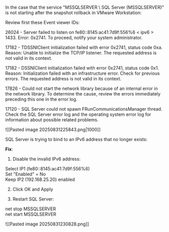 
In the case that the service "MSSQLSERVER \ SQL Server (MSSQLSERVER)" is not starting after the snapshot rollback in VMware Workstation:

Review first these Event viewer IDs:

26024 - Server failed to listen on fe80::8145:ac41:7d9f:556%6 < ipv6 > 1433. Error: 0x2741. To proceed, notify your system administrator.

17182 - TDSSNIClient initialization failed with error 0x2741, status code 0xa. Reason: Unable to initialize the TCP/IP listener. The requested address is not valid in its context.

17182 - DSSNIClient initialization failed with error 0x2741, status code 0x1. Reason: Initialization failed with an infrastructure error. Check for previous errors. The requested address is not valid in its context.

17826 - Could not start the network library because of an internal error in the network library. To determine the cause, review the errors immediately preceding this one in the error log.

17120 - SQL Server could not spawn FRunCommunicationsManager thread. Check the SQL Server error log and the operating system error log for information about possible related problems.

![[Pasted image 20250831225843.png|1000]]

SQL Server is trying to bind to an IPv6 address that no longer exists:

**Fix**:

1) Disable the invalid IPv6 address:

Select IP1 (fe80::8145:ac41:7d9f:556%6)  
Set "Enabled" = No  
Keep IP2 (192.168.25.20) enabled

2) Click OK and Apply

3) Restart SQL Server:

net stop MSSQLSERVER  
net start MSSQLSERVER

![[Pasted image 20250831230828.png]]

